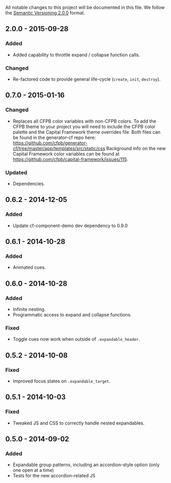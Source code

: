 All notable changes to this project will be documented in this file.
We follow the [Semantic Versioning 2.0.0](http://semver.org/) format.


## 2.0.0 - 2015-09-28

### Added
- Added capability to throttle expand / collapse function calls.

### Changed
- Re-factored code to provide general life-cycle (`create`, `init`, `destroy`).

## 0.7.0 - 2015-01-16

### Changed
- Replaces all CFPB color variables with non-CFPB colors. To add the CFPB theme
  to your project you will need to include the CFPB color palette and the
  Capital Framework theme overrides file. Both files can be found in the
  generator-cf repo here:
  <https://github.com/cfpb/generator-cf/tree/master/app/templates/src/static/css>
  Background info on the new Capital Framework color variables can be found at
  <https://github.com/cfpb/capital-framework/issues/115>.

### Updated
- Dependencies.


## 0.6.2 - 2014-12-05

### Added
- Update cf-component-demo dev dependency to 0.9.0


## 0.6.1 - 2014-10-28

### Added
- Animated cues.


## 0.6.0 - 2014-10-28

### Added
- Infinite nesting.
- Programmatic access to expand and collapse functions.

### Fixed
- Toggle cues now work when outside of `.expandable_header`.


## 0.5.2 - 2014-10-08

### Fixed
- Improved focus states on `.expandable_target`.


## 0.5.1 - 2014-10-03

### Fixed
- Tweaked JS and CSS to correctly handle nested expandables.


## 0.5.0 - 2014-09-02

### Added
- Expandable group patterns, including an accordion-style option
  (only one open at a time)
- Tests for the new accordion-related JS
